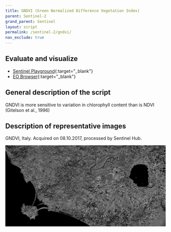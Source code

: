 ```yaml
---
title: GNDVI (Green Normalized Difference Vegetation Index)
parent: Sentinel-2
grand_parent: Sentinel
layout: script
permalink: /sentinel-2/gndvi/
nav_exclude: true
---
```



## Evaluate and visualize
 - [Sentinel Playground](https://apps.sentinel-hub.com/sentinel-playground/?source=S2&lat=41.99483946155798&lng=12.241172790527344&zoom=12&preset=CUSTOM&layers=B01,B02,B03&maxcc=20&gain=1.0&gamma=1.0&time=2019-05-01%7C2019-11-21&atmFilter=&showDates=false&evalscript=Ci8vIEdyZWVuIE5vcm1hbGl6ZWQgRGlmZmVyZW5jZSBWZWdldGF0aW9uIEluZGV4ICAgKGFiYnJ2LiBHTkRWSSkKLy8gR2VuZXJhbCBmb3JtdWxhOiAoTklSIC0gWzU0MDo1NzBdKSAvIChOSVIgKyBbNTQwOjU3MF0pCi8vIFVSTCBodHRwczovL3d3dy5pbmRleGRhdGFiYXNlLmRlL2RiL3NpLXNpbmdsZS5waHA%2Fc2Vuc29yX2lkPTk2JnJzaW5kZXhfaWQ9MjgKCmxldCBpbmRleCA9IChCMDggLSBCMDMpIC8gKEIwOCArIEIwMyk7CnJldHVybltpbmRleF0%3D){:target="_blank"}
 - [EO Browser](https://apps.sentinel-hub.com/eo-browser/?lat=42.5463&lng=11.5961&zoom=11&time=2019-12-10&preset=CUSTOM&datasource=Sentinel-2%20L1C&layers=B01,B02,B03&evalscript=Ci8vIEdyZWVuIE5vcm1hbGl6ZWQgRGlmZmVyZW5jZSBWZWdldGF0aW9uIEluZGV4ICAgKGFiYnJ2LiBHTkRWSSkKLy8gR2VuZXJhbCBmb3JtdWxhOiAoTklSIC0gWzU0MDo1NzBdKSAvIChOSVIgKyBbNTQwOjU3MF0pCi8vIFVSTCBodHRwczovL3d3dy5pbmRleGRhdGFiYXNlLmRlL2RiL3NpLXNpbmdsZS5waHA%2Fc2Vuc29yX2lkPTk2JnJzaW5kZXhfaWQ9MjgKCmxldCBpbmRleCA9IChCMDggLSBCMDMpIC8gKEIwOCArIEIwMyk7CnJldHVybltpbmRleF0%3D){:target="_blank"}

## General description of the script

GNDVI is more sensitive to variation in chlorophyll content than is NDVI (Gitelson et al., 1996)


## Description of representative images

GNDVI, Italy. Acquired on 08.10.2017, processed by Sentinel Hub. 

![GNDVI](fig/fig1.png)

